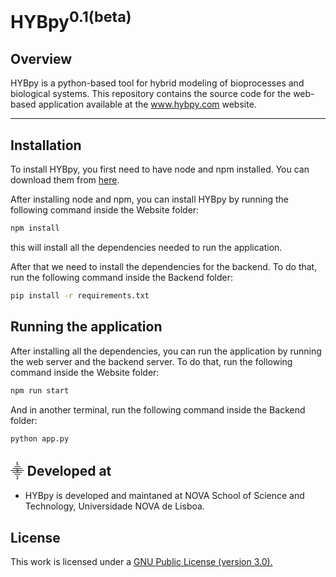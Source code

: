 # HYBpy<sup>0.1(beta)</sup>

## Overview

HYBpy is a python-based tool for hybrid modeling of bioprocesses and biological systems.
This repository contains the source code for the web-based application available at the www.hybpy.com website.

________________________________________________________________

## Installation

To install HYBpy, you first need to have node and npm installed. You can download them from [here](https://nodejs.org/en/download/).

After installing node and npm, you can install HYBpy by running the following command inside the Website folder:

```bash
npm install
```

this will install all the dependencies needed to run the application.

After that we need to install the dependencies for the backend. To do that, run the following command inside the Backend folder:

```bash
pip install -r requirements.txt
```

## Running the application

After installing all the dependencies, you can run the application by running the web server and the backend server. To do that, run the following command inside the Website folder:

```bash
npm run start
```

And in another terminal, run the following command inside the Backend folder:

```bash
python app.py
```

## ⸎ Developed at

-   HYBpy is developed and maintaned at NOVA School of Science and Technology, Universidade NOVA de Lisboa.

## License

This work is licensed under a <a href="https://www.gnu.org/licenses/gpl-3.0.html"> GNU Public License (version 3.0).</a>
